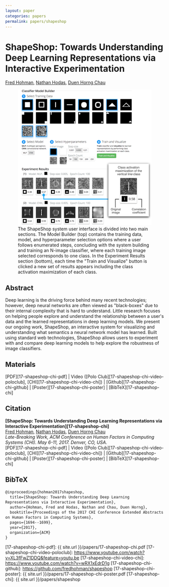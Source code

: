 ```yaml
---
layout: paper
categories: papers
permalink: papers/shapeshop
---
```


# ShapeShop: Towards Understanding Deep Learning Representations via Interactive Experimentation
[Fred Hohman][fred], [Nathan Hodas][nathan], [Duen Horng Chau][polo]  

<figure>
     <img class="single" src="/images/papers/17-shapeshop-chi.png">
    <figcaption class="single">
        The ShapeShop system user interface is divided into two main sections.
        The Model Builder (top) contains the training data, model, and hyperparameter selection options where a user follows enumerated steps, concluding with the system building and training an N-image classifier, where each training image selected corresponds to one class.
        In the Experiment Results section (bottom), each time the "Train and Visualize" button is clicked a new set of results appears including the class activation maximization of each class.
    </figcaption>
</figure>

## Abstract
Deep learning is the driving force behind many recent technologies; however, deep neural networks are often viewed as "black-boxes" due to their internal complexity that is hard to understand.
Little research focuses on helping people explore and understand the relationship between a user's data and the learned representations in deep learning models.
We present our ongoing work, ShapeShop, an interactive system for visualizing and understanding what semantics a neural network model has learned.
Built using standard web technologies, ShapeShop allows users to experiment with and compare deep learning models to help explore the robustness of image classifiers.   

## Materials
[PDF][17-shapeshop-chi-pdf] | Video ([Polo Club][17-shapeshop-chi-video-poloclub], [CHI][17-shapeshop-chi-video-chi]) | [Github][17-shapeshop-chi-github] | [Poster][17-shapeshop-chi-poster] | [BibTeX][17-shapeshop-chi]

## Citation
**[ShapeShop: Towards Understanding Deep Learning Representations via Interactive Experimentation][17-shapeshop-chi]**  
[Fred Hohman][fred], [Nathan Hodas][nathan], [Duen Horng Chau][polo]  
*Late-Breaking Work, ACM Conference on Human Factors in Computing Systems (CHI). May 6-11, 2017. Denver, CO, USA.*  
<span class="paper-misc">
[PDF][17-shapeshop-chi-pdf] | Video ([Polo Club][17-shapeshop-chi-video-poloclub], [CHI][17-shapeshop-chi-video-chi]) | [Github][17-shapeshop-chi-github] | [Poster][17-shapeshop-chi-poster] | [BibTeX][17-shapeshop-chi]
</span>

## BibTeX
```
@inproceedings{hohman2017shapeshop,
  title={ShapeShop: Towards Understanding Deep Learning Representations via Interactive Experimentation},
  author={Hohman, Fred and Hodas, Nathan and Chau, Duen Horng},
  booktitle={Proceedings of the 2017 CHI Conference Extended Abstracts on Human Factors in Computing Systems},
  pages={1694--1699},
  year={2017},
  organization={ACM}
}
```

[fred]: http://fredhohman.com "Fred Hohman"
[nathan]: https://signatures.pnnl.gov/bios/nathan-hodas "Nathan Hodas"
[polo]: http://www.cc.gatech.edu/~dchau/ "Polo Chau"

[17-shapeshop-chi-pdf]: {{ site.url }}/papers/17-shapeshop-chi.pdf
[17-shapeshop-chi-video-poloclub]: https://www.youtube.com/watch?v=XL3fFwZ1DDQ&feature=youtu.be
[17-shapeshop-chi-video-chi]: https://www.youtube.com/watch?v=wRX1xEdrD1g
[17-shapeshop-chi-github]: https://github.com/fredhohman/shapeshop
[17-shapeshop-chi-poster]: {{ site.url }}/papers/17-shapeshop-chi-poster.pdf
[17-shapeshop-chi]: {{ site.url }}/papers/shapeshop
